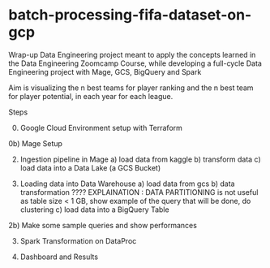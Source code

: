 # batch-processing-fifa-dataset-on-gcp
Wrap-up Data Engineering project meant to apply the concepts learned in the Data Engineering Zoomcamp Course, while developing a full-cycle Data Engineering project with Mage, GCS, BigQuery and Spark

Aim is visualizing the n best teams for player ranking and the n best team for player potential, in each year for each league.


Steps

0) Google Cloud Environment setup with Terraform
   
0b) Mage Setup

2) Ingestion pipeline in Mage
  a) load data from kaggle
  b) transform data
  c) load data into a Data Lake (a GCS Bucket)

3) Loading data into Data Warehouse
  a) load data from gcs
  b) data transformation ???? EXPLAINATION : DATA PARTITIONING is not useful as table size < 1 GB, show example of the query that will be done, do clustering
  c) load data into a BigQuery Table

2b) Make some sample queries and show performances

3) Spark Transformation on DataProc

4) Dashboard and Results
